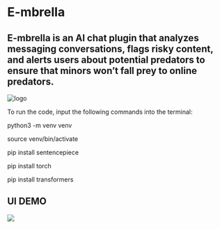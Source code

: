 # E-mbrella
## E-mbrella is an AI chat plugin that analyzes messaging conversations, flags risky content, and alerts users about potential predators to ensure that minors won’t fall prey to online predators.
![logo](https://github.com/Helenessli/OnlinePredatorDetector/blob/master/logo.png)

To run the code, input the following commands into the terminal:

python3 -m venv venv

source venv/bin/activate

pip install sentencepiece

pip install torch

pip install transformers

## UI DEMO
<p><img src="https://github.com/Helenessli/OnlinePredatorDetector/blob/master/logo.png"></p>
